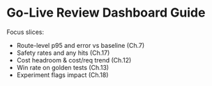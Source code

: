 # Go-Live Review Dashboard Guide
Focus slices:
- Route-level p95 and error vs baseline (Ch.7)
- Safety rates and any hits (Ch.17)
- Cost headroom & cost/req trend (Ch.12)
- Win rate on golden tests (Ch.13)
- Experiment flags impact (Ch.18)
